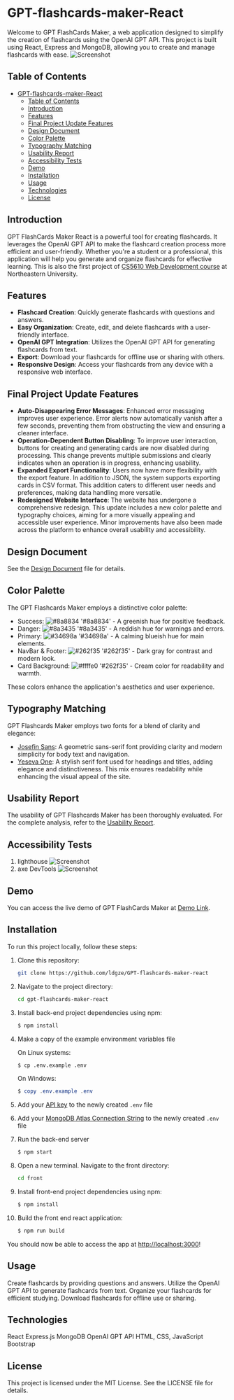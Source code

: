 # GPT-flashcards-maker-React

Welcome to GPT FlashCards Maker, a web application designed to simplify the creation of flashcards using the OpenAI GPT API. This project is built using React, Express and MongoDB, allowing you to create and manage flashcards with ease.
![Screenshot](./front/public/dashboard.gif)

## Table of Contents

- [GPT-flashcards-maker-React](#gpt-flashcards-maker-react)
  - [Table of Contents](#table-of-contents)
  - [Introduction](#introduction)
  - [Features](#features)
  - [Final Project Update Features](#final-project-update-features)
  - [Design Document](#design-document)
  - [Color Palette](#color-palette)
  - [Typography Matching](#typography-matching)
  - [Usability Report](#usability-report)
  - [Accessibility Tests](#accessibility-tests)
  - [Demo](#demo)
  - [Installation](#installation)
  - [Usage](#usage)
  - [Technologies](#technologies)
  - [License](#license)

## Introduction

GPT FlashCards Maker React is a powerful tool for creating flashcards. It leverages the OpenAI GPT API to make the flashcard creation process more efficient and user-friendly. Whether you're a student or a professional, this application will help you generate and organize flashcards for effective learning. This is also the first project of [CS5610 Web Development course](https://johnguerra.co/classes/webDevelopment_fall_2023/) at Northeastern University.

## Features

- **Flashcard Creation**: Quickly generate flashcards with questions and answers.
- **Easy Organization**: Create, edit, and delete flashcards with a user-friendly interface.
- **OpenAI GPT Integration**: Utilizes the OpenAI GPT API for generating flashcards from text.
- **Export**: Download your flashcards for offline use or sharing with others.
- **Responsive Design**: Access your flashcards from any device with a responsive web interface.

## Final Project Update Features

- **Auto-Disappearing Error Messages**: Enhanced error messaging improves user experience. Error alerts now automatically vanish after a few seconds, preventing them from obstructing the view and ensuring a cleaner interface.
- **Operation-Dependent Button Disabling**: To improve user interaction, buttons for creating and generating cards are now disabled during processing. This change prevents multiple submissions and clearly indicates when an operation is in progress, enhancing usability.
- **Expanded Export Functionality**: Users now have more flexibility with the export feature. In addition to JSON, the system supports exporting cards in CSV format. This addition caters to different user needs and preferences, making data handling more versatile.
- **Redesigned Website Interface**: The website has undergone a comprehensive redesign. This update includes a new color palette and typography choices, aiming for a more visually appealing and accessible user experience. Minor improvements have also been made across the platform to enhance overall usability and accessibility.

## Design Document

See the [Design Document](./deisgn-document.md) file for details.

## Color Palette

The GPT Flashcards Maker employs a distinctive color palette:

- Success: ![#8a8834](https://placehold.co/15x15/8a8834/FFF) '#8a8834' - A greenish hue for positive feedback.
- Danger: ![#8a3435](https://placehold.co/15x15/8a3435/FFF) '#8a3435' - A reddish hue for warnings and errors.
- Primary: ![#34698a](https://placehold.co/15x15/34698a/FFF) '#34698a' - A calming blueish hue for main elements.
- NavBar & Footer: ![#262f35](https://placehold.co/15x15/262f35/FFF) '#262f35' - Dark gray for contrast and modern look.
- Card Background: ![#ffffe0](https://placehold.co/15x15/262f35/FFF) '#262f35' - Cream color for readability and warmth.

These colors enhance the application's aesthetics and user experience.

## Typography Matching

GPT Flashcards Maker employs two fonts for a blend of clarity and elegance:

- [Josefin Sans](https://fonts.google.com/specimen/Josefin+Sans): A geometric sans-serif font providing clarity and modern simplicity for body text and navigation.
- [Yeseva One](https://fonts.google.com/specimen/Yeseva+One): A stylish serif font used for headings and titles, adding elegance and distinctiveness.
  This mix ensures readability while enhancing the visual appeal of the site.

## Usability Report

The usability of GPT Flashcards Maker has been thoroughly evaluated. For the complete analysis, refer to the [Usability Report](https://docs.google.com/document/d/1v2r-lXetH0ebWcA2A4lWNdP5FflcLiQQa0oZsX8DClk/edit?usp=sharing).

## Accessibility Tests

1. lighthouse
   ![Screenshot](./front/public/lighthouse.png)
2. axe DevTools
   ![Screenshot](./front/public/axe.png)

## Demo

You can access the live demo of GPT FlashCards Maker at [Demo Link](https://gpt-flashcards-maker-react.onrender.com/).

## Installation

To run this project locally, follow these steps:

1. Clone this repository:

   ```bash
   git clone https://github.com/ldgze/GPT-flashcards-maker-react
   ```

2. Navigate to the project directory:

   ```bash
   cd gpt-flashcards-maker-react
   ```

3. Install back-end project dependencies using npm:

   ```bash
   $ npm install
   ```

4. Make a copy of the example environment variables file

   On Linux systems:

   ```bash
   $ cp .env.example .env
   ```

   On Windows:

   ```powershell
   $ copy .env.example .env
   ```

5. Add your [API key](https://platform.openai.com/account/api-keys) to the newly created `.env` file
6. Add your [MongoDB Atlas Connection String](https://www.mongodb.com/docs/drivers/node/current/quick-start/create-a-connection-string/) to the newly created `.env` file

7. Run the back-end server

   ```bash
   $ npm start
   ```

8. Open a new terminal. Navigate to the front directory:

   ```bash
   cd front
   ```

9. Install front-end project dependencies using npm:

   ```bash
   $ npm install
   ```

10. Build the front end react application:
    ```bash
    $ npm run build
    ```

You should now be able to access the app at [http://localhost:3000](http://localhost:3000)!

## Usage

Create flashcards by providing questions and answers.
Utilize the OpenAI GPT API to generate flashcards from text.
Organize your flashcards for efficient studying.
Download flashcards for offline use or sharing.

## Technologies

React
Express.js
MongoDB
OpenAI GPT API
HTML, CSS, JavaScript
Bootstrap

## License

This project is licensed under the MIT License. See the LICENSE file for details.
